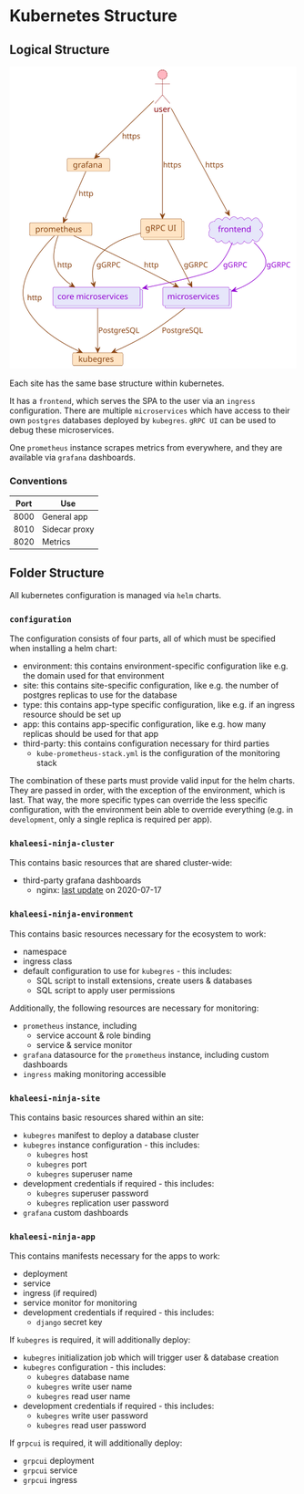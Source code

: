 # Kubernetes Structure

## Logical Structure

![Kubernetes Logical Structure](/documentation/images/folder-structure/kubernetes-logical-structure.svg)

Each site has the same base structure within kubernetes.

It has a `frontend`, which serves the SPA to the user via an `ingress` configuration.
There are multiple `microservices` which have access to their own `postgres` databases deployed by `kubegres`.
`gRPC UI` can be used to debug these microservices.

One `prometheus` instance scrapes metrics from everywhere, and they are available via `grafana` dashboards.

### Conventions

| Port | Use           |
|------|---------------|
| 8000 | General app   |
| 8010 | Sidecar proxy |
| 8020 | Metrics       |

## Folder Structure

All kubernetes configuration is managed via `helm` charts.

### `configuration`

The configuration consists of four parts, all of which must be specified when installing a helm chart:

* environment: this contains environment-specific configuration like e.g. the domain used for that environment
* site: this contains site-specific configuration, like e.g. the number of postgres replicas to use for the database
* type: this contains app-type specific configuration, like e.g. if an ingress resource should be set up
* app: this contains app-specific configuration, like e.g. how many replicas should be used for that app
* third-party: this contains configuration necessary for third parties
  * `kube-prometheus-stack.yml` is the configuration of the monitoring stack

The combination of these parts must provide valid input for the helm charts.
They are passed in order, with the exception of the environment, which is last.
That way, the more specific types can override the less specific configuration, with the environment bein able to override everything (e.g. in `development`, only a single replica is required per app).

### `khaleesi-ninja-cluster`

This contains basic resources that are shared cluster-wide:

* third-party grafana dashboards
  * nginx: [last update](https://github.com/nginxinc/nginx-prometheus-exporter/tree/master/grafana) on 2020-07-17

### `khaleesi-ninja-environment`

This contains basic resources necessary for the ecosystem to work:

* namespace
* ingress class
* default configuration to use for `kubegres` - this includes:
  * SQL script to install extensions, create users & databases
  * SQL script to apply user permissions
  
Additionally, the following resources are necessary for monitoring:

* `prometheus` instance, including
  * service account & role binding
  * service & service monitor
* `grafana` datasource for the `prometheus` instance, including custom dashboards
* `ingress` making monitoring accessible
    
### `khaleesi-ninja-site`

This contains basic resources shared within an site:

* `kubegres` manifest to deploy a database cluster
* `kubegres` instance configuration - this includes:
  * `kubegres` host
  * `kubegres` port
  * `kubegres` superuser name
* development credentials if required - this includes:
  * `kubegres` superuser password
  * `kubegres` replication user password
* `grafana` custom dashboards

### `khaleesi-ninja-app`

This contains manifests necessary for the apps to work:

* deployment
* service
* ingress (if required)
* service monitor for monitoring
* development credentials if required - this includes:
  * `django` secret key

If `kubegres` is required, it will additionally deploy:

* `kubegres` initialization job which will trigger user & database creation
* `kubegres` configuration - this includes:
  * `kubegres` database name
  * `kubegres` write user name
  * `kubegres` read user name
* development credentials if required - this includes:
  * `kubegres` write user password
  * `kubegres` read user password

If `grpcui` is required, it will additionally deploy:

* `grpcui` deployment
* `grpcui` service
* `grpcui` ingress
